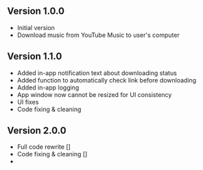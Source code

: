 ## Version 1.0.0
- Initial version
- Download music from YouTube Music to user's computer

## Version 1.1.0
- Added in-app notification text about downloading status
- Added function to automatically check link before downloading
- Added in-app logging
- App window now cannot be resized for UI consistency
- UI fixes
- Code fixing & cleaning

## Version 2.0.0
- Full code rewrite []
- Code fixing & cleaning []
- 